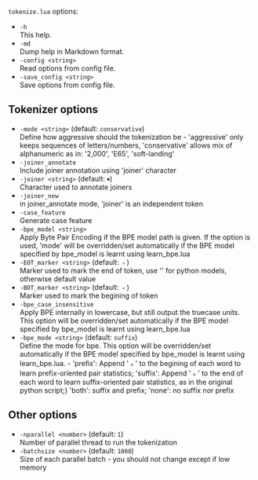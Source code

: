 <!--- This file was automatically generated. Do not modify it manually but use the docs/options/generate.sh script instead. -->

`tokenize.lua` options:

* `-h`<br/>This help.
* `-md`<br/>Dump help in Markdown format.
* `-config <string>`<br/>Read options from config file.
* `-save_config <string>`<br/>Save options from config file.

## Tokenizer options

* `-mode <string>` (default: `conservative`)<br/>Define how aggressive should the tokenization be - 'aggressive' only keeps sequences of letters/numbers, 'conservative' allows mix of alphanumeric as in: '2,000', 'E65', 'soft-landing'
* `-joiner_annotate`<br/>Include joiner annotation using 'joiner' character
* `-joiner <string>` (default: `￭`)<br/>Character used to annotate joiners
* `-joiner_new`<br/>in joiner_annotate mode, 'joiner' is an independent token
* `-case_feature`<br/>Generate case feature
* `-bpe_model <string>`<br/>Apply Byte Pair Encoding if the BPE model path is given. If the option is used, 'mode' will be overridden/set automatically if the BPE model specified by bpe_model is learnt using learn_bpe.lua
* `-EOT_marker <string>` (default: `﹥`)<br/>Marker used to mark the end of token, use '</w>' for python models, otherwise default value 
* `-BOT_marker <string>` (default: `﹤`)<br/>Marker used to mark the begining of token
* `-bpe_case_insensitive`<br/>Apply BPE internally in lowercase, but still output the truecase units. This option will be overridden/set automatically if the BPE model specified by bpe_model is learnt using learn_bpe.lua
* `-bpe_mode <string>` (default: `suffix`)<br/>Define the mode for bpe. This option will be overridden/set automatically if the BPE model specified by bpe_model is learnt using learn_bpe.lua. - 'prefix': Append '﹤' to the begining of each word to learn prefix-oriented pair statistics; 'suffix': Append '﹥' to the end of each word to learn suffix-oriented pair statistics, as in the original python script;} 'both': suffix and prefix; 'none': no suffix nor prefix

## Other options

* `-nparallel <number>` (default: `1`)<br/>Number of parallel thread to run the tokenization
* `-batchsize <number>` (default: `1000`)<br/>Size of each parallel batch - you should not change except if low memory

